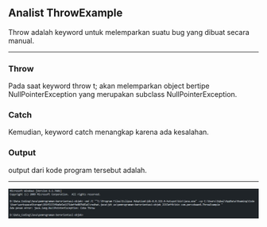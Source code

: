 ## Analist ThrowExample

Throw adalah keyword untuk melemparkan suatu bug yang dibuat secara manual. 

---

### Throw

Pada saat keyword throw t; akan melemparkan object bertipe NullPointerException yang merupakan subclass NullPointerException.

### Catch

Kemudian, keyword catch menangkap karena ada kesalahan.

### Output

output dari kode program tersebut adalah.

---

![Output](ThrowExample.png)